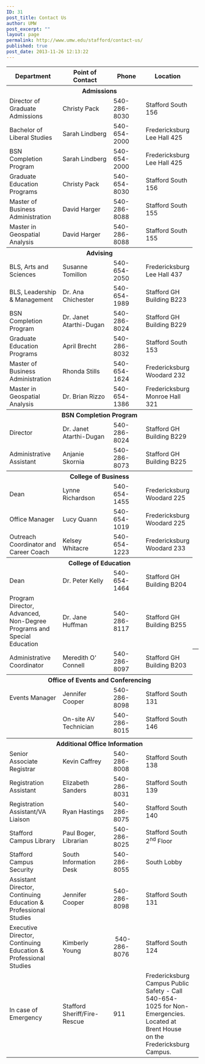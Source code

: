 ```yaml
---
ID: 31
post_title: Contact Us
author: UMW
post_excerpt: ""
layout: page
permalink: http://www.umw.edu/stafford/contact-us/
published: true
post_date: 2013-11-26 12:13:22
---
```

<table>
<tbody>
<tr>
<th width="30%">Department</th>
<th width="30%">Point of Contact</th>
<th width="20%">Phone</th>
<th width="20%">Location</th>
</tr>
<tr>
<th colspan="4">Admissions</th>
</tr>
<tr>
<td>Director of Graduate Admissions</td>
<td>Christy Pack</td>
<td>540-286-8030</td>
<td>Stafford
South 156</td>
</tr>
<tr>
<td>Bachelor of Liberal Studies</td>
<td>Sarah Lindberg</td>
<td>540-654-2000</td>
<td>Fredericksburg
Lee Hall 425</td>
</tr>
<tr>
<td>BSN Completion Program</td>
<td>Sarah Lindberg</td>
<td>540-654-2000</td>
<td>Fredericksburg
Lee Hall 425</td>
</tr>
<tr>
<td>Graduate Education Programs</td>
<td>Christy Pack</td>
<td>540-654-8030</td>
<td>Stafford
South 156</td>
</tr>
<tr>
<td>Master of Business Administration</td>
<td>David Harger</td>
<td>540-286-8088</td>
<td>Stafford
South 155</td>
</tr>
<tr>
<td>Master in Geospatial Analysis</td>
<td>David Harger</td>
<td>540-286-8088</td>
<td>Stafford
South 155</td>
</tr>
<tr>
<th colspan="4">Advising</th>
</tr>
<tr>
<td>BLS, Arts and Sciences</td>
<td>Susanne Tomillon</td>
<td>540-654-2050</td>
<td>Fredericksburg
Lee Hall 437</td>
</tr>
<tr>
<td>BLS, Leadership &amp; Management</td>
<td>Dr. Ana Chichester</td>
<td>540-654-1989</td>
<td>Stafford
GH Building B223</td>
</tr>
<tr>
<td>BSN Completion Program</td>
<td>Dr. Janet Atarthi-Dugan</td>
<td>540-286-8024</td>
<td>Stafford
GH Building B229</td>
</tr>
<tr>
<td>Graduate Education Programs</td>
<td>April Brecht</td>
<td>540-286-8032</td>
<td>Stafford
South 153</td>
</tr>
<tr>
<td>Master of Business Administration</td>
<td>Rhonda Stills</td>
<td>540-654-1624</td>
<td>Fredericksburg
Woodard 232</td>
</tr>
<tr>
<td>Master in Geospatial Analysis</td>
<td>Dr. Brian Rizzo</td>
<td>540-654-1386</td>
<td>Fredericksburg
Monroe Hall 321</td>
</tr>
<tr>
<th colspan="4">BSN Completion Program</th>
</tr>
<tr>
<td>Director</td>
<td>Dr. Janet Atarthi-Dugan</td>
<td>540-286-8024</td>
<td>Stafford
GH Building B229</td>
</tr>
<tr>
<td>Administrative Assistant</td>
<td>Anjanie Skornia</td>
<td>540-286-8073</td>
<td>Stafford
GH Building B225</td>
</tr>
<tr>
<th colspan="4">College of Business</th>
</tr>
<tr>
<td>Dean</td>
<td>Lynne Richardson</td>
<td>540-654-1455</td>
<td>Fredericksburg
Woodard 225</td>
</tr>
<tr>
<td>Office Manager</td>
<td>Lucy Quann</td>
<td>540-654-1019</td>
<td>Fredericksburg
Woodard 225</td>
</tr>
<tr>
<td>Outreach Coordinator and Career Coach</td>
<td>Kelsey Whitacre</td>
<td>540-654-1223</td>
<td>Fredericksburg
Woodard 233</td>
</tr>
<tr>
<th colspan="4">College of Education</th>
</tr>
<tr>
<td>Dean</td>
<td>Dr. Peter Kelly</td>
<td>540-654-1464</td>
<td>Stafford
GH Building B204</td>
</tr>
<tr>
<td>Program Director, Advanced, Non-Degree Programs and Special Education</td>
<td>Dr. Jane Huffman</td>
<td>540-286-8117</td>
<td>Stafford
GH Building B255</td>
</tr>
<tr>
<td>Administrative Coordinator</td>
<td>Meredith O' Connell</td>
<td>540-286-8097</td>
<td>Stafford
GH Building B203</td>
<th colspan="4"></th>
</tr>
<tr>
<th colspan="4">Office of Events and Conferencing</th>
</tr>
<tr>
<td>Events Manager</td>
<td>Jennifer Cooper</td>
<td>540-286-8098</td>
<td>Stafford
South 131</td>
</tr>
<tr>
<td></td>
<td>On-site AV Technician</td>
<td>540-286-8015</td>
<td>Stafford
South 146</td>
</tr>
<tr>
<td></td>
<td></td>
<td></td>
<td></td>
</tr>
<tr>
<th colspan="4">Additional Office Information</th>
</tr>
<tr>
<td>Senior Associate Registrar</td>
<td>Kevin Caffrey</td>
<td>540-286-8008</td>
<td>Stafford
South 138</td>
</tr>
<tr>
<td>Registration Assistant</td>
<td>Elizabeth Sanders</td>
<td>540-286-8031</td>
<td>Stafford
South 139</td>
</tr>
<tr>
<td>Registration Assistant/VA Liaison</td>
<td>Ryan Hastings</td>
<td>540-286-8075</td>
<td>Stafford
South 140</td>
</tr>
<tr>
<td>Stafford Campus Library</td>
<td>Paul Boger, Librarian</td>
<td>540-286-8025</td>
<td>Stafford
South 2<sup>nd</sup> Floor</td>
</tr>
<tr>
<td>Stafford Campus Security</td>
<td>South Information Desk</td>
<td>540-286-8055</td>
<td>South Lobby</td>
</tr>
<tr>
<td>Assistant Director, Continuing Education &amp; Professional Studies</td>
<td>Jennifer Cooper</td>
<td>540-286-8098</td>
<td>Stafford South 131</td>
</tr>
<tr>
<td>Executive Director, Continuing Education &amp; Professional Studies</td>
<td>Kimberly Young</td>
<td> 540-286-8076</td>
<td>Stafford South 124</td>
</tr>
<tr>
<td>In case of Emergency</td>
<td>Stafford Sheriff/Fire-Rescue</td>
<td>911</td>
<td>Fredericksburg Campus Public Safety - Call 540-654-1025 for Non-Emergencies. Located at Brent House on the Fredericksburg Campus.</td>
</tr>
</tbody>
</table>